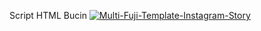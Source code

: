 Script HTML Bucin
<a href="https://ibb.co.com/8rV6GR8"><img src="https://i.ibb.co.com/YcGpJKj/Multi-Fuji-Template-Instagram-Story.png" alt="Multi-Fuji-Template-Instagram-Story" border="0" /></a>
